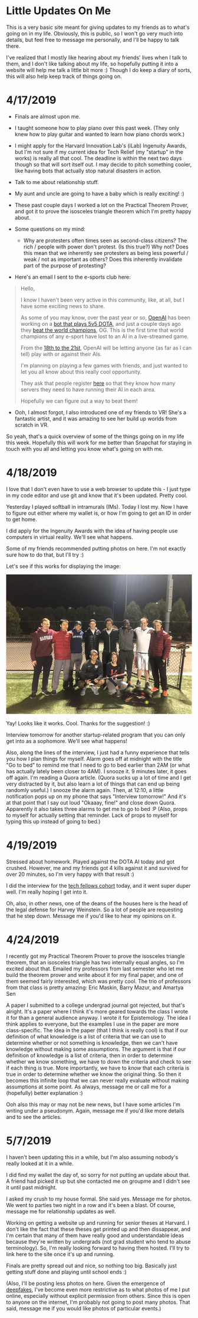 # Little Updates On Me

This is a very basic site meant for giving updates to my friends as to what's going on in my life.
Obviously, this is public, so I won't go very much into details, but feel free to message me personally, and I'll be happy to talk there.

I've realized that I mostly like hearing about my friends' lives when I talk to them, and I don't like talking about my life, so hopefully putting it into a website will help me talk a little bit more :)
Though I do keep a diary of sorts, this will also help keep track of things going on.

# 4/17/2019
- Finals are almost upon me.
- I taught someone how to play piano over this past week. (They only knew how to play guitar and wanted to learn how piano chords work.)
- I might apply for the Harvard Innovation Lab's (iLab) Ingenuity Awards, but I'm not sure if my current idea for Tech Relief (my "startup" in the works) is really all that cool. The deadline is within the next two days though so that will sort itself out. I may decide to pitch something cooler, like having bots that actually stop natural disasters in action.
- Talk to me about relationship stuff.
- My aunt and uncle are going to have a baby which is really exciting! :)
- These past couple days I worked a lot on the Practical Theorem Prover, and got it to prove the isosceles triangle theorem which I'm pretty happy about.
- Some questions on my mind:
    - Why are protesters often times seen as second-class citizens? The rich / people with power don't protest. (Is this true?) Why not? Does this mean that we inherently see protesters as being less powerful / weak / not as important as others? Does this inherently invalidate part of the purpose of protesting?

- Here's an email I sent to the e-sports club here:
> Hello,
> 
> I know I haven't been very active in this community, like, at all, but I have some exciting news to share.
> 
> As some of you may know, over the past year or so, [OpenAI](https://openai.com/) has been working on a [bot that plays 5v5 DOTA](https://openai.com/five/), and just a couple days ago they [beat the world champions](https://www.theverge.com/2019/4/13/18309459/openai-five-dota-2-finals-ai-bot-competition-og-e-sports-the-international-champion), OG. This is the first time that world champions of any e-sport have lost to an AI in a live-streamed game.
> 
> From the [18th to the 21st](https://openai.com/blog/how-to-train-your-openai-five/), OpenAI will be letting anyone (as far as I can tell) play with or against their AIs.
> 
> I'm planning on playing a few games with friends, and just wanted to let you all know about this really cool opportunity.
> 
> They ask that people register [here](https://arena.openai.com/#/register) so that they know how many servers they need to have running their AI in each area.
> 
> Hopefully we can figure out a way to beat them!

- Ooh, I almost forgot, I also introduced one of my friends to VR! She's a fantastic artist, and it was amazing to see her build up worlds from scratch in VR.

So yeah, that's a quick overview of some of the things going on in my life this week.
Hopefully this will work for me better than Snapchat for staying in touch with you all and letting you know what's going on with me.

# 4/18/2019
I love that I don't even have to use a web browser to update this - I just type in my code editor and use git and know that it's been updated. Pretty cool.

Yesterday I played softball in intramurals (IMs). Today I lost my. Now I have to figure out either where my wallet is, or how I'm going to get an ID in order to get home.

I did apply for the Ingenuity Awards with the idea of having people use computers in virtual reality. We'll see what happens.

Some of my friends recommended putting photos on here. I'm not exactly sure how to do that, but I'll try :)

Let's see if this works for displaying the image:

![an image of me with the people I played Softball with](Softball.jpg)

Yay! Looks like it works. Cool. Thanks for the suggestion! :)

Interview tomorrow for another startup-related program that you can only get into as a sophomore. We'll see what happens!

Also, along the lines of the interview, I just had a funny experience that tells you how I plan things for myself. Alarm goes off at midnight with the title "Go to bed" to remind me that I need to go to bed earlier than 2AM (or what has actually lately been closer to 4AM). I snooze it. 9 minutes later, it goes off again. I'm reading a Quora article. (Quora sucks up a lot of time and I get very distracted by it, but also learn a lot of things that can end up being randomly useful.) I snooze the alarm again. Then, at 12:10, a little notification pops up on my phone that says "Interview tomorrow!" And it's at that point that I say out loud "Okaaay, fine!" and close down Quora. Apparently it also takes three alarms to get me to go to bed :P (Also, props to myself for actually setting that reminder. Lack of props to myself for typing this up instead of going to bed.)

# 4/19/2019
Stressed about homework. Played against the DOTA AI today and got crushed. However, me and my friends got 4 kills against it and survived for over 20 minutes, so I'm very happy with that result :)

I did the interview for the [tech fellows cohort](https://www.hbs.edu/mba/seas/Pages/default.aspx) today, and it went super duper well. I'm really hoping I get into it.

Oh, also, in other news, one of the deans of the houses here is the head of the legal defense for Harvey Weinstein. So a lot of people are requesting that he step down. Message me if you'd like to hear my opinions on it.

# 4/24/2019
I recently got my Practical Theorem Prover to prove the isosceles triangle theorem, that an isosceles triangle has two internally equal angles, so I'm excited about that. Emailed my professors from last semester who let me build the theorem prover and write about it for my final paper, and one of them seemed fairly interested, which was pretty cool. The trio of professors from that class is pretty amazing: Eric Maskin, Barry Mazur, and Amartya Sen

A paper I submitted to a college undergrad journal got rejected, but that's alright. It's a paper where I think it's more geared towards the class I wrote it for than a general audience anyway. I wrote it for Epistemology. The idea I think applies to everyone, but the examples I use in the paper are more class-specific. The idea in the paper (that I think is really cool) is that if our definition of what knowledge is a list of criteria that we can use to determine whether or not something is knowledge, then we can't have knowledge without making some assumptions. The argument is that if our definition of knowledge is a list of criteria, then in order to determine whether we know something, we have to down the criteria and check to see if each thing is true. More importantly, we have to *know* that each criteria is true in order to determine whether we know the original thing. So then it becomes this infinite loop that we can never really evaluate without making assumptions at some point. As always, message me or call me for a (hopefully) better explanation :)

Ooh also this may or may not be new news, but I have some articles I'm writing under a pseudonym. Again, message me if you'd like more details and to see the articles.

# 5/7/2019

I haven't been updating this in a while, but I'm also assuming nobody's really looked at it in a while.

I did find my wallet the day of, so sorry for not putting an update about that. A friend had picked it up but she contacted me on groupme and I didn't see it until past midnight.

I asked my crush to my house formal. She said yes. Message me for photos. We went to parties two night in a row and it's been a blast. Of course, message me for relationship updates as well.

Working on getting a website up and running for senior theses at Harvard. I don't like the fact that these theses get printed up and then dissappear, and I'm certain that many of them have really good and understandable ideas because they're written by undergrads (not grad student who tend to abuse terminology). So, I'm really looking forward to having them hosted. I'll try to link here to the site once it's up and running.

Finals are pretty spread out and nice, so nothing too big. Basically just getting stuff done and playing until school ends :)

(Also, I'll be posting less photos on here. Given the emergence of [deepfakes](thispersondoesnotexist.com), I've become even more restrictive as to what photos of me I put online, especially without explicit permission from others. Since this is open to anyone on the internet, I'm probably not going to post many photos. That said, message me if you would like photos of particular events.)
